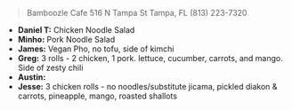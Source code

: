 > Bamboozle Cafe
> 516 N Tampa St
> Tampa, FL
> (813) 223-7320

- **Daniel T:** Chicken Noodle Salad
- **Minho:** Pork Noodle Salad
- **James:** Vegan Pho, no tofu, side of kimchi
- **Greg:** 3 rolls - 2 chicken, 1 pork. lettuce, cucumber, carrots, and mango. Side of zesty chili
- **Austin:**
- **Jesse:** 3 chicken rolls - no noodles/substitute jicama, pickled diakon & carrots, pineapple, mango, roasted shallots
